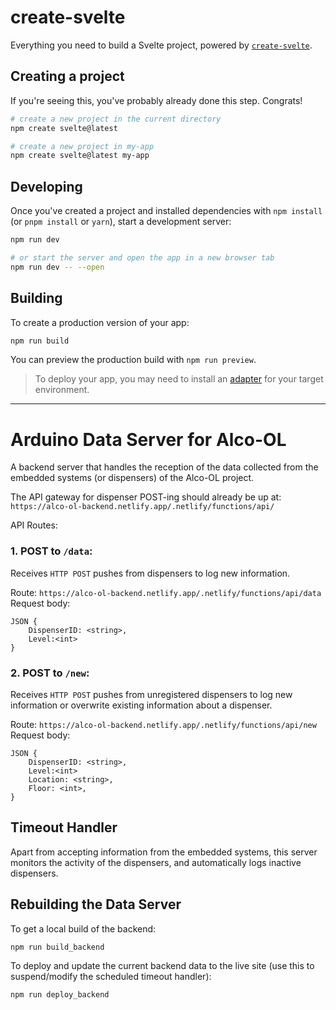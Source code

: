 # create-svelte

Everything you need to build a Svelte project, powered by [`create-svelte`](https://github.com/sveltejs/kit/tree/master/packages/create-svelte).

## Creating a project

If you're seeing this, you've probably already done this step. Congrats!

```bash
# create a new project in the current directory
npm create svelte@latest

# create a new project in my-app
npm create svelte@latest my-app
```

## Developing

Once you've created a project and installed dependencies with `npm install` (or `pnpm install` or `yarn`), start a development server:

```bash
npm run dev

# or start the server and open the app in a new browser tab
npm run dev -- --open
```

## Building

To create a production version of your app:

```bash
npm run build
```

You can preview the production build with `npm run preview`.

> To deploy your app, you may need to install an [adapter](https://kit.svelte.dev/docs/adapters) for your target environment.

---
# Arduino Data Server for Alco-OL

A backend server that handles the reception of the data collected from the embedded systems (or dispensers) of the Alco-OL project.

The API gateway for dispenser POST-ing should already be up at:
`https://alco-ol-backend.netlify.app/.netlify/functions/api/`

API Routes:
### 1. POST to `/data`:
Receives `HTTP POST` pushes from dispensers to log new information.

Route: `https://alco-ol-backend.netlify.app/.netlify/functions/api/data`
Request body:
```
JSON {
    DispenserID: <string>,
    Level:<int>
}
```

### 2. POST to `/new`:
Receives `HTTP POST` pushes from unregistered dispensers to log new information or overwrite existing information about a dispenser.

Route: `https://alco-ol-backend.netlify.app/.netlify/functions/api/new`
Request body:
```
JSON {
    DispenserID: <string>,
    Level:<int>
    Location: <string>,
    Floor: <int>,
}
```
## Timeout Handler
Apart from accepting information from the embedded systems, this server monitors the activity of the dispensers, and automatically logs inactive dispensers.

## Rebuilding the Data Server

To get a local build of the backend:

```bash
npm run build_backend
```

To deploy and update the current backend data to the live site (use this to suspend/modify the scheduled timeout handler):

```bash
npm run deploy_backend
```
